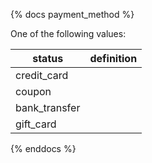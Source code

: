 {% docs payment_method %}
	
One of the following values: 

| status         | definition                                       |
|----------------|--------------------------------------------------|
| credit_card    |                     |
| coupon         |    |
| bank_transfer  |              |
| gift_card      |  |

{% enddocs %}